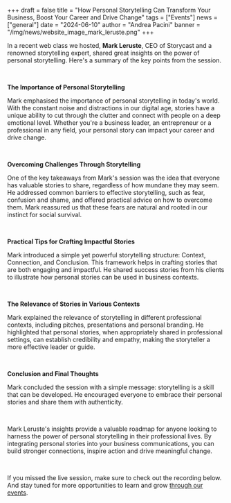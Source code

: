 +++
draft = false
title = "How Personal Storytelling Can Transform Your Business, Boost Your Career and Drive Change"
tags = ["Events"]
news = ["general"]
date = "2024-06-10"
author = "Andrea Pacini"
banner = "/img/news/website_image_mark_leruste.png"
+++

<div style="margin: 5px 0;">
  <p class="p1">In a recent web class we hosted, <strong>Mark Leruste</strong>, CEO of Storycast and a renowned storytelling expert, shared great insights on the power of personal storytelling. Here's a summary of the key points from the session.</p>
  <p class="p2">&nbsp;</p>
  <p class="p1"><strong>The Importance of Personal Storytelling</strong></p>
  <p class="p1">Mark emphasised the importance of personal storytelling in today's world. With the constant noise and distractions in our digital age, stories have a unique ability to cut through the clutter and connect with people on a deep emotional level. Whether you're a business leader, an entrepreneur or a professional in any field, your personal story can impact your career and drive change.</p>
  <p class="p2">&nbsp;</p>
  <p class="p1"><strong>Overcoming Challenges Through Storytelling</strong></p>
  <p class="p1">One of the key takeaways from Mark's session was the idea that everyone has valuable stories to share, regardless of how mundane they may seem. He addressed common barriers to effective storytelling, such as fear, confusion and shame, and offered practical advice on how to overcome them. Mark reassured us that these fears are natural and rooted in our instinct for social survival.</p>
  <p class="p2">&nbsp;</p>
  <p class="p1"><strong>Practical Tips for Crafting Impactful Stories</strong></p>
  <p class="p1">Mark introduced a simple yet powerful storytelling structure: Context, Connection, and Conclusion. This framework helps in crafting stories that are both engaging and impactful. He shared success stories from his clients to illustrate how personal stories can be used in business contexts.&nbsp;</p>
  <p class="p2">&nbsp;</p>
  <p class="p1"><strong>The Relevance of Stories in Various Contexts</strong></p>
  <p class="p1">Mark explained the relevance of storytelling in different professional contexts, including pitches, presentations and personal branding. He highlighted that personal stories, when appropriately shared in professional settings, can establish credibility and empathy, making the storyteller a more effective leader or guide.</p>
  <p class="p2">&nbsp;</p>
  <p class="p1"><strong>Conclusion and Final Thoughts</strong></p>
  <p class="p1">Mark concluded the session with a simple message: storytelling is a skill that can be developed. He encouraged everyone to embrace their personal stories and share them with authenticity.</p>
  <p class="p2">&nbsp;</p>
  <p class="p1">Mark Leruste's insights provide a valuable roadmap for anyone looking to harness the power of personal storytelling in their professional lives. By integrating personal stories into your business communications, you can build stronger connections, inspire action and drive meaningful change.</p>
  <p class="p2">&nbsp;</p>
  <p class="p1">If you missed the live session, make sure to check out the recording below. And stay tuned for more opportunities to learn and grow <a href="https://www.eventbrite.co.uk/o/ideas-on-stage-uk-18757456469"><span class="s1">through our events</span></a>.&nbsp;</p>
</div>
